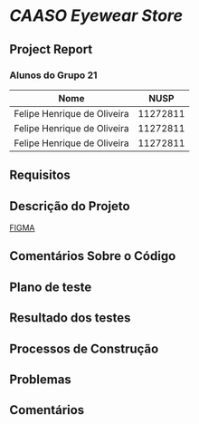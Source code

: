 # _CAASO Eyewear Store_ 

## Project Report

### Alunos do Grupo 21

| Nome | NUSP |
| ------ | ------ |
| Felipe Henrique de Oliveira | 11272811 |
| Felipe Henrique de Oliveira | 11272811 |
| Felipe Henrique de Oliveira | 11272811 |

## Requisitos


## Descrição do Projeto
[FIGMA](https://www.figma.com/file/8UUIxMVwJ5aWvJciDRd1N9/Trabalho-WEB?type=design&node-id=3%3A2&t=hfZTwQtrPaKur3k5-1 "Mockup")

## Comentários Sobre o Código

## Plano de teste


## Resultado dos testes

## Processos de Construção


## Problemas


## Comentários


